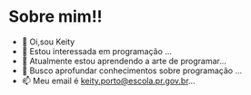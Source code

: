 # Sobre mim!!
- 👋 Oi,sou Keity
- 👀 Estou interessada em programação ...
- 🌱 Atualmente estou aprendendo a arte de  programar...
- 💞️ Busco aprofundar conhecimentos sobre programação ...
- 📫 Meu email é keity.porto@escola.pr.gov.br...
